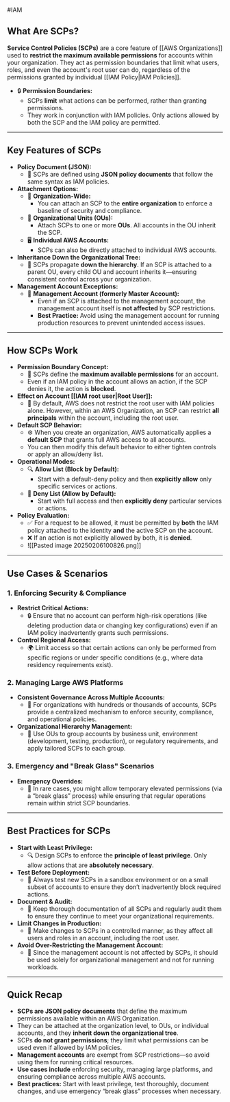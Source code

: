 #IAM 
## **What Are SCPs?**

**Service Control Policies (SCPs)** are a core feature of [[AWS Organizations]] used to **restrict the maximum available permissions** for accounts within your organization. They act as permission boundaries that limit what users, roles, and even the account's root user can do, regardless of the permissions granted by individual [[IAM Policy|IAM Policies]].

- 🔒 **Permission Boundaries:**
    - SCPs **limit** what actions can be performed, rather than granting permissions.
    - They work in conjunction with IAM policies. Only actions allowed by both the SCP and the IAM policy are permitted.

---

## **Key Features of SCPs**

- **Policy Document (JSON):**
    - 📝 SCPs are defined using **JSON policy documents** that follow the same syntax as IAM policies.
- **Attachment Options:**
    - 📂 **Organization-Wide:**
        - You can attach an SCP to the **entire organization** to enforce a baseline of security and compliance.
    - 📁 **Organizational Units (OUs):**
        - Attach SCPs to one or more **OUs**. All accounts in the OU inherit the SCP.
    - 🖥 **Individual AWS Accounts:**
        - SCPs can also be directly attached to individual AWS accounts.
- **Inheritance Down the Organizational Tree:**
    - 🌳 SCPs propagate **down the hierarchy**. If an SCP is attached to a parent OU, every child OU and account inherits it—ensuring consistent control across your organization.
- **Management Account Exceptions:**
    - 👑 **Management Account (formerly Master Account):**
        - Even if an SCP is attached to the management account, the management account itself is **not affected** by SCP restrictions.
        - **Best Practice:** Avoid using the management account for running production resources to prevent unintended access issues.

---

## **How SCPs Work**

- **Permission Boundary Concept:**
    - 📏 SCPs define the **maximum available permissions** for an account.
    - Even if an IAM policy in the account allows an action, if the SCP denies it, the action is **blocked**.
- **Effect on Account [[IAM root user|Root User]]:**
    - 🛑 By default, AWS does not restrict the root user with IAM policies alone. However, within an AWS Organization, an SCP can restrict **all principals** within the account, including the root user.
- **Default SCP Behavior:**
    - ⚙️ When you create an organization, AWS automatically applies a **default SCP** that grants full AWS access to all accounts.
    - You can then modify this default behavior to either tighten controls or apply an allow/deny list.
- **Operational Modes:**
    - 🔍 **Allow List (Block by Default):**
        - Start with a default-deny policy and then **explicitly allow** only specific services or actions.
    - 🚫 **Deny List (Allow by Default):**
        - Start with full access and then **explicitly deny** particular services or actions.
- **Policy Evaluation:**
    - ✅ For a request to be allowed, it must be permitted by **both** the IAM policy attached to the identity **and** the active SCP on the account.
    - ❌ If an action is not explicitly allowed by both, it is **denied**.
    - ![[Pasted image 20250206100826.png]]

---

## **Use Cases & Scenarios**

### **1. Enforcing Security & Compliance**

- **Restrict Critical Actions:**
    - 🔒 Ensure that no account can perform high-risk operations (like deleting production data or changing key configurations) even if an IAM policy inadvertently grants such permissions.
- **Control Regional Access:**
    - 🌍 Limit access so that certain actions can only be performed from specific regions or under specific conditions (e.g., where data residency requirements exist).

### **2. Managing Large AWS Platforms**

- **Consistent Governance Across Multiple Accounts:**
    - 🏢 For organizations with hundreds or thousands of accounts, SCPs provide a centralized mechanism to enforce security, compliance, and operational policies.
- **Organizational Hierarchy Management:**
    - 📂 Use OUs to group accounts by business unit, environment (development, testing, production), or regulatory requirements, and apply tailored SCPs to each group.

### **3. Emergency and "Break Glass" Scenarios**

- **Emergency Overrides:**
    - 🚨 In rare cases, you might allow temporary elevated permissions (via a “break glass” process) while ensuring that regular operations remain within strict SCP boundaries.

---

## **Best Practices for SCPs**

- **Start with Least Privilege:**
    - 🔍 Design SCPs to enforce the **principle of least privilege**. Only allow actions that are **absolutely necessary**.
- **Test Before Deployment:**
    - 🧪 Always test new SCPs in a sandbox environment or on a small subset of accounts to ensure they don’t inadvertently block required actions.
- **Document & Audit:**
    - 📜 Keep thorough documentation of all SCPs and regularly audit them to ensure they continue to meet your organizational requirements.
- **Limit Changes in Production:**
    - 🚦 Make changes to SCPs in a controlled manner, as they affect all users and roles in an account, including the root user.
- **Avoid Over-Restricting the Management Account:**
    - 👑 Since the management account is not affected by SCPs, it should be used solely for organizational management and not for running workloads.

---

## **Quick Recap**

- **SCPs are JSON policy documents** that define the maximum permissions available within an AWS Organization.
- They can be attached at the organization level, to OUs, or individual accounts, and they **inherit down the organizational tree**.
- SCPs **do not grant permissions**; they limit what permissions can be used even if allowed by IAM policies.
- **Management accounts** are exempt from SCP restrictions—so avoid using them for running critical resources.
- **Use cases include** enforcing security, managing large platforms, and ensuring compliance across multiple AWS accounts.
- **Best practices:** Start with least privilege, test thoroughly, document changes, and use emergency “break glass” processes when necessary.



